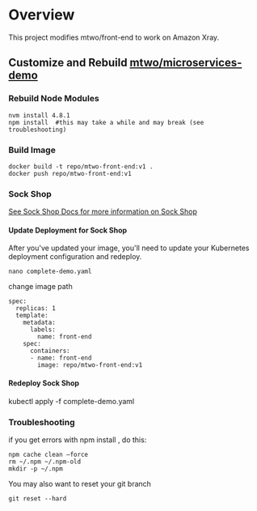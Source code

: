 
# Overview

This project modifies mtwo/front-end to work on Amazon Xray.

## Customize and Rebuild [mtwo/microservices-demo](https://github.com/mtwo/front-end)

### Rebuild Node Modules

    nvm install 4.8.1
    npm install  #this may take a while and may break (see troubleshooting)

### Build Image

    docker build -t repo/mtwo-front-end:v1 .
    docker push repo/mtwo-front-end:v1

### Sock Shop 

[See Sock Shop Docs for more information on Sock Shop](https://microservices-demo.github.io/deployment/kubernetes.html)

#### Update Deployment for Sock Shop

After you've updated your image, you'll need to update your Kubernetes deployment configuration and redeploy. 

    nano complete-demo.yaml

change image path

    spec:
      replicas: 1
      template:
        metadata:
          labels:
            name: front-end
        spec:
          containers:
          - name: front-end
            image: repo/mtwo-front-end:v1

 
#### Redeploy Sock Shop

  kubectl apply -f complete-demo.yaml




###  Troubleshooting
if you get errors with npm install , do this:

    npm cache clean –force
    rm ~/.npm ~/.npm-old
    mkdir -p ~/.npm

You may also want to reset your git branch

    git reset --hard




